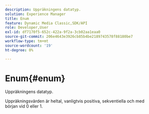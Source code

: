 ```yaml
---
description: Uppräkningens datatyp.
solution: Experience Manager
title: Enum
feature: Dynamic Media Classic,SDK/API
role: Developer,User
exl-id: df7170f5-652c-422a-9f2a-3cb02aa1eaa0
source-git-commit: 206e4643e3926cb85b4be2189743578f88180be7
workflow-type: tm+mt
source-wordcount: '19'
ht-degree: 0%

---
```


# Enum{#enum}

Uppräkningens datatyp.

Uppräkningsvärden är heltal, vanligtvis positiva, sekventiella och med början vid 0 eller 1.
